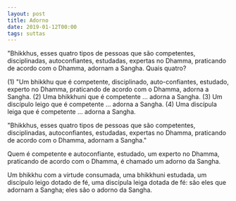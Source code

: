 ```yaml
---
layout: post
title: Adorno
date: 2019-01-12T00:00
tags: suttas
---
```

"Bhikkhus, esses quatro tipos de pessoas que são competentes, disciplinadas, autoconfiantes, estudadas, expertas no Dhamma, praticando de acordo com o Dhamma, adornam a Sangha. Quais quatro?

(1) "Um bhikkhu que é competente, disciplinado, auto-confiantes, estudado, experto no Dhamma, praticando de acordo com o Dhamma, adorna a Sangha. (2) Uma bhikkhuni que é competente ... adorna a Sangha. (3) Um discípulo leigo que é competente ... adorna a Sangha. (4) Uma discípula leiga que é competente ... adorna a Sangha.

"Bhikkhus, esses quatro tipos de pessoas que são competentes, disciplinadas, autoconfiantes, estudadas, expertas no Dhamma, praticando de acordo com o Dhamma, adornam a Sangha."

Quem é competente e autoconfiante, estudado, um experto no Dhamma, praticando de acordo com o Dhamma, é chamado um adorno da Sangha.

Um bhikkhu com a virtude consumada, uma bhikkhuni estudada, um discípulo leigo dotado de fé, uma discípula leiga dotada de fé: são eles que adornam a Sangha; eles são o adorno da Sangha.

